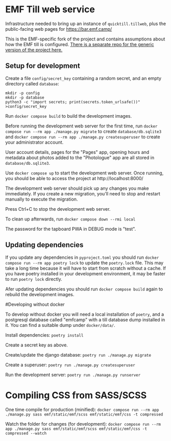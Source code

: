 EMF Till web service
====================

Infrastructure needed to bring up an instance of `quicktill.tillweb`,
plus the public-facing web pages for https://bar.emf.camp/

This is the EMF-specific fork of the project and contains assumptions
about how the EMF till is configured. [There is a separate repo for the generic version of the project here.](https://github.com/sde1000/quicktill-tillweb)

Setup for development
---------------------

Create a file `config/secret_key` containing a random secret, and an
empty directory called `database`:

```
mkdir -p config
mkdir -p database
python3 -c "import secrets; print(secrets.token_urlsafe())" >config/secret_key
```

Run `docker compose build` to build the development images.

Before running the development web server for the first time, run
`docker compose run --rm app ./manage.py migrate` to create
`database/db.sqlite3` and `docker compose run --rm app ./manage.py
createsuperuser` to create your administrator account.

User account details, pages for the "Pages" app, opening hours and
metadata about photos added to the "Photologue" app are all stored in
`database/db.sqlite3`.

Use `docker compose up` to start the development web server. Once
running, you should be able to access the project at
http://localhost:8000/

The development web server should pick up any changes you make
immediately. If you create a new migration, you'll need to stop and
restart manually to execute the migration.

Press Ctrl+C to stop the development web server.

To clean up afterwards, run `docker compose down --rmi local`

The password for the tapboard PWA in DEBUG mode is "test".

Updating dependencies
---------------------

If you update any dependencies in `pyproject.toml` you should run
`docker compose run --rm app poetry lock` to update the `poetry.lock`
file. This may take a long time because it will have to start from
scratch without a cache. If you have poetry installed in your
development environment, it may be faster to run `poetry lock`
directly.

Afer updating dependencies you should run `docker compose build` again
to rebuild the development images.

#Developing without docker

To develop without docker you will need a local installation of
`poetry`, and a postgresql database called "emfcamp" with a till
database dump installed in it. You can find a suitable dump under
`docker/data/`.

Install dependencies: `poetry install`

Create a secret key as above.

Create/update the django database: `poetry run ./manage.py migrate`

Create a superuser: `poetry run ./manage.py createsuperuser`

Run the development server: `poetry run ./manage.py runserver`

# Compiling CSS from SASS/SCSS

One time compile for production (minified):
`docker compose run --rm app ./manage.py sass emf/static/emf/scss emf/static/emf/css -t compressed`

Watch the folder for changes (for development):
`docker compose run --rm app ./manage.py sass emf/static/emf/scss emf/static/emf/css -t compressed --watch`